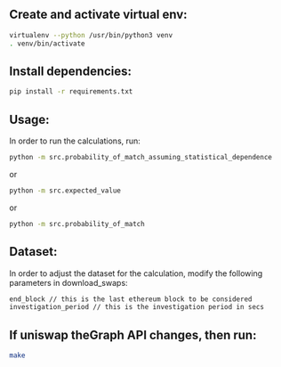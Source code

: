 ## Create and activate virtual env:
```bash
virtualenv --python /usr/bin/python3 venv
. venv/bin/activate
```

## Install dependencies:
```bash
pip install -r requirements.txt
```

## Usage:

In order to run the calculations, run:
```bash
python -m src.probability_of_match_assuming_statistical_dependence
```
or
```bash
python -m src.expected_value
```
or
```bash
python -m src.probability_of_match
```

## Dataset:

In order to adjust the dataset for the calculation, modify the following parameters in download_swaps:

```bash
end_block // this is the last ethereum block to be considered
investigation_period // this is the investigation period in secs
```

## If uniswap theGraph API changes, then run:
```bash
make
```
